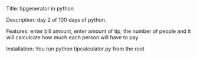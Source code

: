 Title: tipgenerator in python

Description: day 2 of 100 days of python.

Features: enter bill amount, enter amount of tip, the number of people and it will calculcate how much each person will have to pay

Installation: You run python tipcalculator.py from the root
